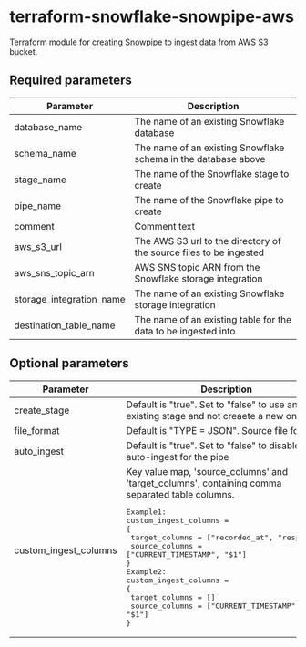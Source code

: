 # terraform-snowflake-snowpipe-aws

Terraform module for creating Snowpipe to ingest data from AWS S3 bucket.

## Required parameters

| Parameter                | Description                                                        |
| ------------------------ | ------------------------------------------------------------------ |
| database_name            | The name of an existing Snowflake database                         |
| schema_name              | The name of an existing Snowflake schema in the database above     |
| stage_name               | The name of the Snowflake stage to create                          |
| pipe_name                | The name of the Snowflake pipe to create                           |
| comment                  | Comment text                                                       |
| aws_s3_url               | The AWS S3 url to the directory of the source files to be ingested |
| aws_sns_topic_arn        | AWS SNS topic ARN from the Snowflake storage integration           |
| storage_integration_name | The name of an existing Snowflake storage integration              |
| destination_table_name   | The name of an existing table for the data to be ingested into     |

## Optional parameters

| Parameter             | Description                                                                                                                                                                                                                                    |
| --------------------- | ---------------------------------------------------------------------------------------------------------------------------------------------------------------------------------------------------------------------------------------------- |
| create_stage          | Default is "true". Set to "false" to use an existing stage and not creaete a new one.                                                                                                                                                          |
| file_format           | Default is "TYPE = JSON". Source file format.                                                                                                                                                                                                         |
| auto_ingest           | Default is "true". Set to "false" to disable auto-ingest for the pipe                                                                                                                                                                          |
| custom_ingest_columns | Key value map, 'source_columns' and 'target_columns', containing comma separated table columns.<pre>Example1:<br>custom_ingest_columns = {<br> target_columns = ["recorded_at", "response"]<br> source_columns = ["CURRENT_TIMESTAMP", "$1"]<br>}<br>Example2:<br>custom_ingest_columns = {<br> target_columns = []<br> source_columns = ["CURRENT_TIMESTAMP", "$1"]<br>}</pre> |
